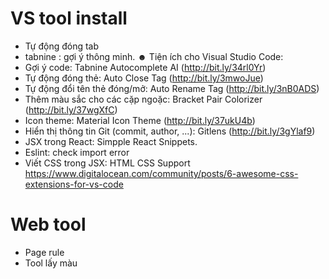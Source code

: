 # VS tool install

-   Tự động đóng tab
-   tabnine : gợi ý thông minh.
    ☻ Tiện ích cho Visual Studio Code:
-   Gợi ý code: Tabnine Autocomplete AI (http://bit.ly/34rl0Yr)
-   Tự động đóng thẻ: Auto Close Tag (http://bit.ly/3mwoJue)
-   Tự động đổi tên thẻ đóng/mở: Auto Rename Tag (http://bit.ly/3nB0ADS)
-   Thêm màu sắc cho các cặp ngoặc: Bracket Pair Colorizer (http://bit.ly/37wgXfC)
-   Icon theme: Material Icon Theme (http://bit.ly/37ukU4b)
-   Hiển thị thông tin Git (commit, author, ...): Gitlens (http://bit.ly/3gYlaf9)
-   JSX trong React: Simpple React Snippets.
-   Eslint: check import error
-   Viết CSS trong JSX: HTML CSS Support https://www.digitalocean.com/community/posts/6-awesome-css-extensions-for-vs-code

# Web tool

-   Page rule
-   Tool lấy màu
